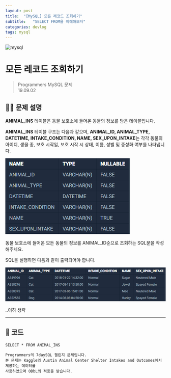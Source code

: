 ```yaml
---
layout: post
title:  "[MySQL] 모든 레코드 조회하기"
subtitle:   "SELECT FROM을 이해해보자"
categories: devlog
tags: mysql
---
```

![mysql](https://img.shields.io/badge/MySQL-DataBase-yellow?logo=MySQL)

# 모든 레코드 조회하기

> Programmers MySQL 문제    
> 19.09.02


## 👨‍💻 문제 설명

**ANIMAL_INS** 테이블은 동물 보호소에 들어온 동물의 정보를 담은 테이블입니다. 

**ANIMAL_INS** 테이블 구조는 다음과 같으며, **ANIMAL_ID, ANIMAL_TYPE, DATETIME, INTAKE_CONDITION, NAME, SEX_UPON_INTAKE**는 
각각 동물의 아이디, 생물 종, 보호 시작일, 보호 시작 시 상태, 이름, 성별 및 중성화 여부를 나타냅니다.

![img](../assets/img/dev/190902_1.PNG)

동물 보호소에 들어온 모든 동물의 정보를 ANIMAL_ID순으로 조회하는 SQL문을 작성해주세요.

SQL을 실행하면 다음과 같이 출력되어야 합니다.

![img](../assets/img/dev/190902_2.PNG)

..이하 생략

---

## 📖 코드

```MySQL
SELECT * FROM ANIMAL_INS
```

``` 
Programmers의 7daySQL 챌린지 문제입니다.
본 문제는 Kaggle의 Austin Animal Center Shelter Intakes and Outcomes에서 제공하는 데이터를 
사용하였으며 ODbL의 적용을 받습니다.
```
